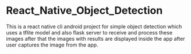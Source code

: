 # React_Native_Object_Detection
This is a react native cli android project for simple object detection which uses a tflite model and also flask server to receive and process these images after that the images with results are displayed inside the app after user captures the image from the app.
